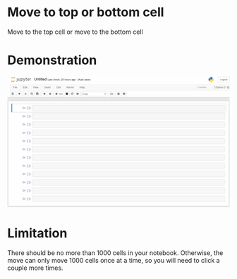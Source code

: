 # Move to top or bottom cell

Move to the top cell or move to the bottom cell


# Demonstration

<img src="./move_to_top_bottom.gif" />


# Limitation
There should be no more than 1000 cells in your notebook. Otherwise, the move can only move 1000 cells once at a time, so you will need to click a couple more times.

